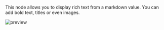 This node allows you to display rich text from a markdown value. You can add bold text, titles or even images.

![preview](/documentation/nodes/richText/preview.png)
